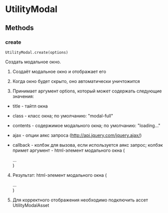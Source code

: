 UtilityModal
============

Methods
-------


### create

    UtilityModal.create(options)

Создать модальное окно.

1. Создаёт модальное окно и отображает его

2. Когда окно будет скрыто, оно автоматически уничтожится

3. Принимает аргумент options, который может содержать следующие значения:

  - title - тайтл окна

  - class - класс окна; по умолчанию: "modal-full"

  - contents - содержимое модального окна; по умолчанию: "loading..."

  - ajax - опции аякс запроса (http://api.jquery.com/jquery.ajax/)

  - callback - колбэк для вызова, если используется аякс запрос; колбэк примет аргумент - html-элемент модального окна
    (<div class="modal">...</div>)

4. Результат: html-элемент модального окна (<div class="modal">...</div>)

5. Для корректного отображения необходимо подключить ассет UtilityModalAsset